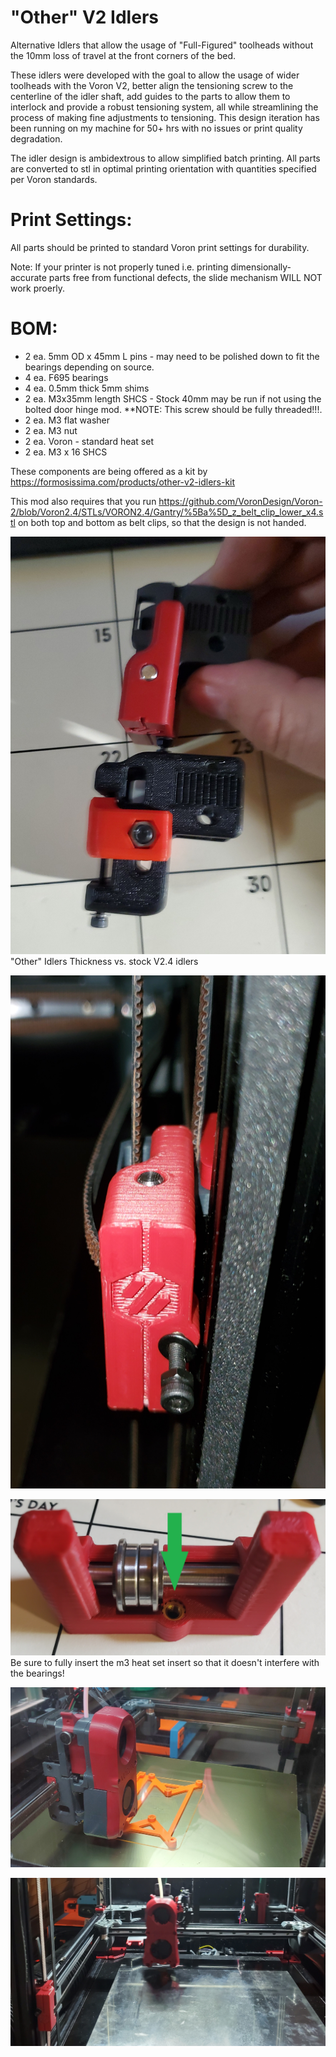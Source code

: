 # "Other" V2 Idlers
 Alternative Idlers that allow the usage of "Full-Figured" toolheads without the 10mm loss of travel at the front corners of the bed.

These idlers were developed with the goal to allow the usage of wider toolheads with the Voron V2, better align the tensioning screw to the centerline of the idler shaft, add guides to the parts to allow them to interlock and provide a robust tensioning system, all while streamlining the process of making fine adjustments to tensioning. 
This design iteration has been running on my machine for 50+ hrs with no issues or print quality degradation.  

The idler design is ambidextrous to allow simplified batch printing. All parts are converted to stl in optimal printing orientation with quantities specified per Voron standards.

# Print Settings:
All parts should be printed to standard Voron print settings for durability.

Note: If your printer is not properly tuned i.e. printing dimensionally-accurate parts free from functional defects, the slide mechanism WILL NOT work proerly. 

# BOM:
- 2 ea. 5mm OD x 45mm L pins - may need to be polished down to fit the bearings depending on source. 
- 4 ea. F695 bearings
- 4 ea. 0.5mm thick 5mm shims
- 2 ea. M3x35mm length SHCS - Stock 40mm may be run if not using the bolted door hinge mod. **NOTE: This screw should be fully threaded!!!.  
- 2 ea. M3 flat washer
- 2 ea. M3 nut
- 2 ea. Voron - standard heat set
- 2 ea. M3 x 16 SHCS

These components are being offered as a kit by https://formosissima.com/products/other-v2-idlers-kit

This mod also requires that you run https://github.com/VoronDesign/Voron-2/blob/Voron2.4/STLs/VORON2.4/Gantry/%5Ba%5D_z_belt_clip_lower_x4.stl
on both top and bottom as belt clips, so that the design is not handed. 

![Idler comparison](images/comparison.jpg)
"Other" Idlers Thickness vs. stock V2.4 idlers

![Idler Front](images/front.jpg)

![Idler Front](images/heatset.jpg)
Be sure to fully insert the m3 heat set insert so that it doesn't interfere with the bearings!

![Installed](images/Installed.jpg)

![Installed 2](images/Installed2.jpg)


